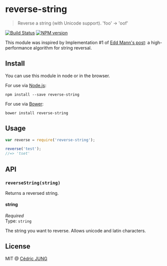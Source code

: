 # reverse-string

> Reverse a string (with Unicode support). 'foo' → 'oof'

[![Build Status](https://travis-ci.org/cedced19/reverse-string.svg)](https://travis-ci.org/cedced19/reverse-string)
[![NPM version](https://badge.fury.io/js/reverse-string.svg)](http://badge.fury.io/js/reverse-string)

This module was inspired by Implementation #1 of [Edd Mann's post](http://eddmann.com/posts/ten-ways-to-reverse-a-string-in-javascript/):
 a high-performance algorithm for string reversal.

## Install

You can use this module in node or in the browser.

For use via [Node.js](http://nodejs.org/):

```
npm install --save reverse-string
```

For use via [Bower](http://bower.io/):

```
bower install reverse-string
```

## Usage

```js
var reverse = require('reverse-string');

reverse('test');
//=> 'tset'
```

## API

### `reverseString(string)`

Returns a reversed string.

#### string

*Required* <br/>
Type: `string`

The string you want to reverse. Allows unicode and latin characters.

## License

MIT @ [Cédric JUNG](https://cedced19.github.io/)


